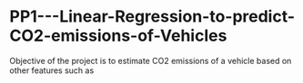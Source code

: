 # PP1---Linear-Regression-to-predict-CO2-emissions-of-Vehicles

Objective of the project is to estimate CO2 emissions of a vehicle based on other features such as 
